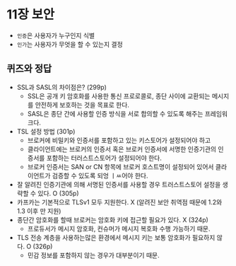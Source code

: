 # 11장 보안

 * `인증`은 사용자가 누구인지 식별
 * `인가`는 사용자가 무엇을 할 수 있는지 결정

## 퀴즈와 정답
 * SSL과 SASL의 차이점은? (299p)
   * SSL은 공개 키 암호화를 사용한 통신 프로로콜로, 종단 사이에 교환되는 메시지를 안전하게 보호하는 것을 목표로 한다.
   * SASL은 종단 간에 사용할 인증 방식을 서로 합의할 수 있도록 해주는 프레임워크다.
 * TSL 설정 방법 (301p)
   * 브로커에 비밀키와 인증서를 포함하고 있는 키스토어가 설정되어야 하고
   * 클라이언트에는 브로커의 인증서 혹은 브로커 인증서에 서명한 인증기관의 인증서를 포함하는 터러스트스토어가 설정되어야 한다.
   * 브로커 인증서는 SAN or CN 항목에 브로커 호스트명이 설정되어 있어서 클라이언트가 검증할 수 있도록 되엉 ㅣㅆ어야 한다.
 * 잘 알려진 인증기관에 의해 서명된 인증서를 사용할 경우 트러스트스토어 설정을 생략할 수 있다. O (305p)
 * 카프카는 기본적으로 TLSv1 모두 지원한다. X (알려진 보안 취역점 때문에 1.2와 1.3 이후 만 지원)
 * 종단간 암호화를 할때 브로커는 암호화 키에 접근할 필요가 있다. X (324p)
   * 프로듀서가 메시지 암호화, 컨슈머가 메시지 복호화 수행 가능하기 때문.
 * TLS 전송 계층을 사용하는많은 환경에서 메시지 키는 보통 암호화가 필요하지 않다. O (326p)
   * 민감 정보를 포함하지 않는 경우가 대부분이기 때문.
